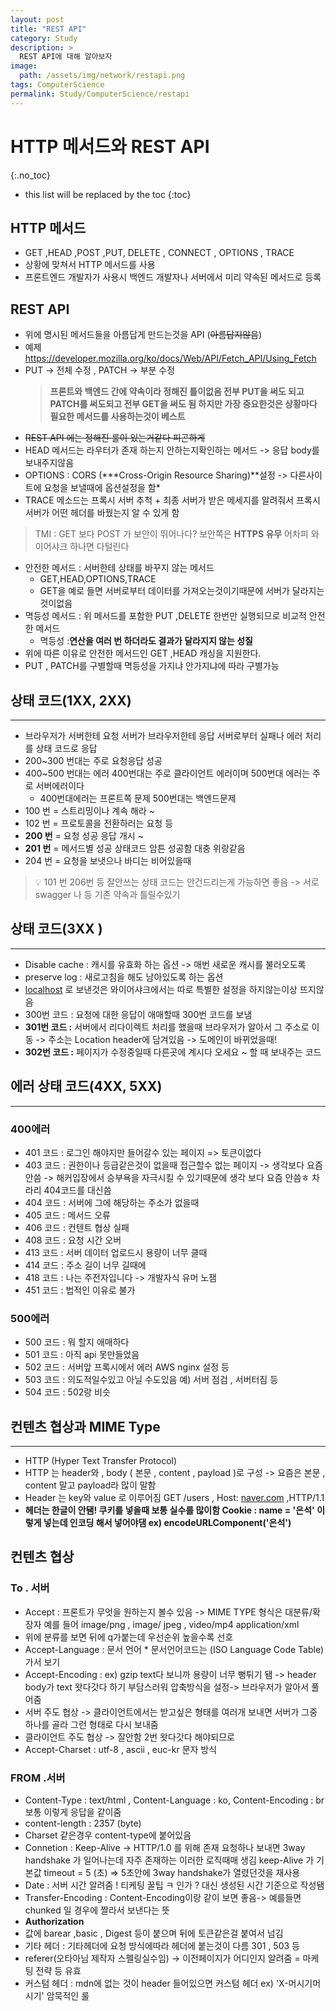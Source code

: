 ```yaml
---
layout: post
title: "REST API"
category: Study
description: >
  REST API에 대해 알아보자
image:
  path: /assets/img/network/restapi.png
tags: ComputerScience
permalink: Study/ComputerScience/restapi
---
```




# HTTP 메서드와 REST API
{:.no_toc}

* this list will be replaced by the toc
{:toc}

## HTTP 메서드

- GET ,HEAD ,POST ,PUT, DELETE , CONNECT , OPTIONS , TRACE
- 상황에 맞쳐서 HTTP 메서드를 사용
- 프론트엔드 개발자가 사용시 백엔드 개발자나 서버에서 미리 약속된 메서드로 등록

## REST API

- 위에 명시된 메서드들을 아름답게 만드는것을 API (~~아름답지않음~~)
- 예제 https://developer.mozilla.org/ko/docs/Web/API/Fetch_API/Using_Fetch
- PUT -> 전체 수정 , PATCH -> 부분 수정
  > **프론트와 백엔드 간에 약속이라 정해진 틀이없음 전부 PUT을 써도 되고 PATCH를 써도되고 전부 GET을 써도 됨 하지만 가장 중요한것은 상황마다 필요한 메서드를 사용하는것이 베스트**
- ~~REST API 에는 정해진 룰이 있는거같다 피곤하게~~
- HEAD 메서드는 라우터가 존재 하는지 안하는지확인하는 메서드 -> 응답 body를 보내주지않음
- OPTIONS : CORS (**\*Cross-Origin Resource Sharing)**설정 -> 다른사이트에 요청을 보낼때에 옵션설정을 함\*
- TRACE 메소드는 프록시 서버 추척 + 최종 서버가 받은 메세지를 알려줘서 프록시 서버가 어떤 헤더를 바꿨는지 알 수 있게 함

> TMI : GET 보다 POST 가 보안이 뛰어나다? 보안쪽은 **HTTPS 유무** 어차피 와이어샤크 하나면 다털린다

- 안전한 메서드 : 서버한테 상태를 바꾸지 않는 메서드
  - GET,HEAD,OPTIONS,TRACE
  - GET을 예로 들면 서버로부터 데이터를 가져오는것이기때문에 서버가 달라지는것이없음
- 멱등성 메서드 : 위 메서드를 포함한 PUT ,DELETE 한번만 실행되므로 비교적 안전한 메서드
  - 멱등성 :**연산을 여러 번 하더라도 결과가 달라지지 않는 성질**
- 위에 따른 이유로 안전한 메서드인 GET ,HEAD 캐싱을 지원한다.
- PUT , PATCH를 구별할때 멱등성을 가지냐 안가지냐에 따라 구별가능

## 상태 코드(1XX, 2XX)

---

- 브라우저가 서버한테 요청 서버가 브라우저한테 응답 서버로부터 실패나 에러 처리를 상태 코드로 응답
- 200~300 번대는 주로 요청응답 성공
- 400~500 번대는 에러 400번대는 주로 클라이언트 에러이며 500번대 에러는 주로 서버에러이다
  - 400번대에러는 프론트쪽 문제 500번대는 백엔드문제
- 100 번 = 스트리밍이나 계속 해라 ~
- 102 번 = 프로토콜을 전환하러는 요청 등
- **200 번** = 요청 성공 응답 개시 ~
- **201 번** = 메서드별 성공 상태코드 암튼 성공함 대충 위랑같음
- 204 번 = 요청을 보냇으나 바디는 비어있을때

> 💡 101 번 206번 등 잘안쓰는 상태 코드는 안건드리는게 가능하면 좋음 -> 서로 swagger 나 등 기존 약속과 틀릴수있기

## 상태 코드(3XX )

---

- Disable cache : 캐시를 유효화 하는 옵션 -> 매번 새로운 캐시를 불러오도록
- preserve log : 새로고침을 해도 남아있도록 하는 옵션
- [localhost](http://localhost/) 로 보낸것은 와이어샤크에서는 따로 특별한 설정을 하지않는이상 뜨지않음
- 300번 코드 : 요청에 대한 응답이 애매할때 300번 코드를 보냄
- **301번 코드 :** 서버에서 리다이렉트 처리를 했을때 브라우저가 알아서 그 주소로 이동 -> 주소는 Location header에 담겨있음 -> 도메인이 바뀌었을때!
- **302번 코드 :** 페이지가 수정중일때 다른곳에 계시다 오세요 ~ 할 때 보내주는 코드

## 에러 상태 코드(4XX, 5XX)

---

### 400에러

- 401 코드 : 로그인 해야지만 들어갈수 있는 페이지 => 토큰이없다
- 403 코드 : 권한이나 등급같은것이 없을때 접근할수 없는 페이지 -> 생각보다 요즘 안씀 -> 해커입장에서 승부욕을 자극시킬 수 있기때문에 생각 보다 요즘 안씀ㅎ 차라리 404코드를 대신씀
- 404 코드 : 서버에 그에 해당하는 주소가 없을때
- 405 코드 : 메서드 오류
- 406 코드 : 컨텐트 협상 실패
- 408 코드 : 요청 시간 오버
- 413 코드 : 서버 데이터 업로드시 용량이 너무 클때
- 414 코드 : 주소 길이 너무 길때에
- 418 코드 : 나는 주전자입니다 -> 개발자식 유머 노잼
- 451 코드 : 법적인 이유로 불가

### 500에러

- 500 코드 : 뭐 할지 애매하다
- 501 코드 : 아직 api 못만들었음
- 502 코드 : 서버앞 프록시에서 에러 AWS nginx 설정 등
- 503 코드 : 의도적일수있고 아닐 수도있음 예) 서버 점검 , 서버터짐 등
- 504 코드 : 502랑 비슷

## 컨텐츠 협상과 MIME Type

---

- HTTP (Hyper Text Transfer Protocol)
- HTTP 는 header와 , body ( 본문 , content , payload )로 구성 -> 요즘은 본문 , content 말고 payload라 많이 말함
- Header 는 key와 value 로 이루어짐
  GET /users , Host: [naver.com](http://naver.com/) ,HTTP/1.1
- **헤더는 한글이 안됌! 쿠키를 넣을때 보통 실수를 많이함 Cookie : name = '은석' 이렇게 넣는데 인코딩 해서 넣어야댐 ex) encodeURLComponent('은석')**

## 컨텐츠 협상

### To . 서버

- Accept : 프론트가 무엇을 원하는지 볼수 있음 -> MIME TYPE 형식은 대분류/확장자 예를 들어 image/png , image/ jpeg , video/mp4 application/xml
- 위에 분류를 보면 뒤에 q가붙는데 우선순위 높을수록 선호
- Accept-Language : 문서 언어 \* 문서언어코드는 (ISO Language Code Table)가서 보기
- Accept-Encoding : ex) gzip text다 보니까 용량이 너무 뻥튀기 됌 -> header body가 text 왓다갓다 하기 부담스러워 압축방식을 설정-> 브라우저가 알아서 풀어줌
- 서버 주도 협상 -> 클라이언트에서는 받고싶은 형태를 여러개 보내면 서버가 그중 하나를 골라 그런 형태로 다시 보내줌
- 클라이언트 주도 협상 -> 잘안함 2번 왓다갓다 해야되므로
- Accept-Charset : utf-8 , ascii , euc-kr 문자 방식

### FROM .서버

- Content-Type : text/html , Content-Language : ko, Content-Encoding : br 보통 이렇게 응답을 같이줌
- content-length : 2357 (byte)
- Charset 같은경우 content-type에 붙어있음
- Connetion : Keep-Alive -> HTTP/1.0 를 위해 존재 요청하나 보내면 3way handshake 가 일어나는데 자주 존재하는 이러한 로직때매 생김 keep-Alive 가 기본값 timeout = 5 (초) => 5초안에 3way handshake가 열렸던것을 재사용
- Date : 서버 시간 알려줌 ! 티케팅 꿀팁 ㅋ 인가 ? 대신 생성된 시간 기준으로 작성됌
- Transfer-Encoding : Content-Encoding이랑 같이 보면 좋음-> 예를들면 chunked 일 경우에 짤라서 보낸다는 뜻
- **Authorization**
- 값에 barear ,basic , Digest 등이 붙으며 뒤에 토큰같은걸 붙여서 넘김
- 기타 헤더 : 기타헤더에 요청 방식에따라 헤더에 붙는것이 다름 301 , 503 등
- referer(오타아님 제작자 스펠링실수임) -> 이전페이지가 어디인지 알려줌 = 마케팅 전략 등 유효
- 커스텀 헤더 : mdn에 없는 것이 header 들어있으면 커스텀 헤더 ex) 'X-머시기머시기' 암묵적인 룰
